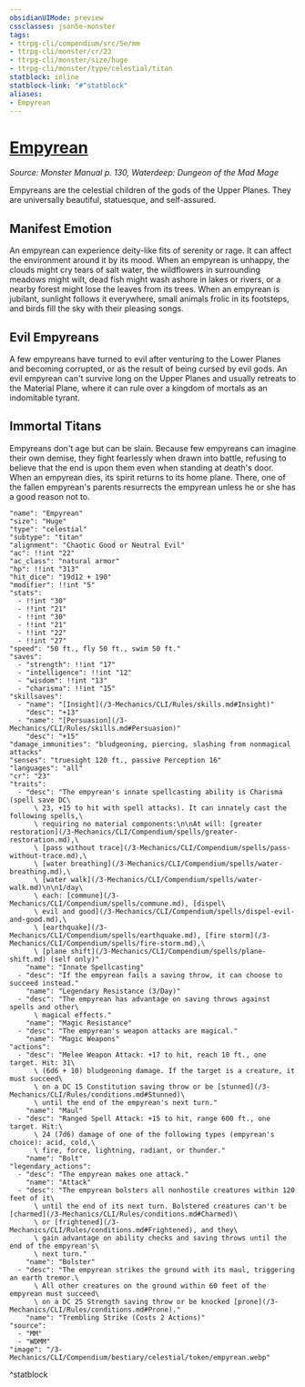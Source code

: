 ```yaml
---
obsidianUIMode: preview
cssclasses: json5e-monster
tags:
- ttrpg-cli/compendium/src/5e/mm
- ttrpg-cli/monster/cr/23
- ttrpg-cli/monster/size/huge
- ttrpg-cli/monster/type/celestial/titan
statblock: inline
statblock-link: "#^statblock"
aliases:
- Empyrean
---
```

# [Empyrean](3-Mechanics\CLI\Compendium\bestiary\celestial/empyrean.md)
*Source: Monster Manual p. 130, Waterdeep: Dungeon of the Mad Mage*  

Empyreans are the celestial children of the gods of the Upper Planes. They are universally beautiful, statuesque, and self-assured.

## Manifest Emotion

An empyrean can experience deity-like fits of serenity or rage. It can affect the environment around it by its mood. When an empyrean is unhappy, the clouds might cry tears of salt water, the wildflowers in surrounding meadows might wilt, dead fish might wash ashore in lakes or rivers, or a nearby forest might lose the leaves from its trees. When an empyrean is jubilant, sunlight follows it everywhere, small animals frolic in its footsteps, and birds fill the sky with their pleasing songs.

## Evil Empyreans

A few empyreans have turned to evil after venturing to the Lower Planes and becoming corrupted, or as the result of being cursed by evil gods. An evil empyrean can't survive long on the Upper Planes and usually retreats to the Material Plane, where it can rule over a kingdom of mortals as an indomitable tyrant.

## Immortal Titans

Empyreans don't age but can be slain. Because few empyreans can imagine their own demise, they fight fearlessly when drawn into battle, refusing to believe that the end is upon them even when standing at death's door. When an empyrean dies, its spirit returns to its home plane. There, one of the fallen empyrean's parents resurrects the empyrean unless he or she has a good reason not to.

```statblock
"name": "Empyrean"
"size": "Huge"
"type": "celestial"
"subtype": "titan"
"alignment": "Chaotic Good or Neutral Evil"
"ac": !!int "22"
"ac_class": "natural armor"
"hp": !!int "313"
"hit_dice": "19d12 + 190"
"modifier": !!int "5"
"stats":
  - !!int "30"
  - !!int "21"
  - !!int "30"
  - !!int "21"
  - !!int "22"
  - !!int "27"
"speed": "50 ft., fly 50 ft., swim 50 ft."
"saves":
  - "strength": !!int "17"
  - "intelligence": !!int "12"
  - "wisdom": !!int "13"
  - "charisma": !!int "15"
"skillsaves":
  - "name": "[Insight](/3-Mechanics/CLI/Rules/skills.md#Insight)"
    "desc": "+13"
  - "name": "[Persuasion](/3-Mechanics/CLI/Rules/skills.md#Persuasion)"
    "desc": "+15"
"damage_immunities": "bludgeoning, piercing, slashing from nonmagical attacks"
"senses": "truesight 120 ft., passive Perception 16"
"languages": "all"
"cr": "23"
"traits":
  - "desc": "The empyrean's innate spellcasting ability is Charisma (spell save DC\
      \ 23, +15 to hit with spell attacks). It can innately cast the following spells,\
      \ requiring no material components:\n\nAt will: [greater restoration](/3-Mechanics/CLI/Compendium/spells/greater-restoration.md),\
      \ [pass without trace](/3-Mechanics/CLI/Compendium/spells/pass-without-trace.md),\
      \ [water breathing](/3-Mechanics/CLI/Compendium/spells/water-breathing.md),\
      \ [water walk](/3-Mechanics/CLI/Compendium/spells/water-walk.md)\n\n1/day\
      \ each: [commune](/3-Mechanics/CLI/Compendium/spells/commune.md), [dispel\
      \ evil and good](/3-Mechanics/CLI/Compendium/spells/dispel-evil-and-good.md),\
      \ [earthquake](/3-Mechanics/CLI/Compendium/spells/earthquake.md), [fire storm](/3-Mechanics/CLI/Compendium/spells/fire-storm.md),\
      \ [plane shift](/3-Mechanics/CLI/Compendium/spells/plane-shift.md) (self only)"
    "name": "Innate Spellcasting"
  - "desc": "If the empyrean fails a saving throw, it can choose to succeed instead."
    "name": "Legendary Resistance (3/Day)"
  - "desc": "The empyrean has advantage on saving throws against spells and other\
      \ magical effects."
    "name": "Magic Resistance"
  - "desc": "The empyrean's weapon attacks are magical."
    "name": "Magic Weapons"
"actions":
  - "desc": "Melee Weapon Attack: +17 to hit, reach 10 ft., one target. Hit: 31\
      \ (6d6 + 10) bludgeoning damage. If the target is a creature, it must succeed\
      \ on a DC 15 Constitution saving throw or be [stunned](/3-Mechanics/CLI/Rules/conditions.md#Stunned)\
      \ until the end of the empyrean's next turn."
    "name": "Maul"
  - "desc": "Ranged Spell Attack: +15 to hit, range 600 ft., one target. Hit:\
      \ 24 (7d6) damage of one of the following types (empyrean's choice): acid, cold,\
      \ fire, force, lightning, radiant, or thunder."
    "name": "Bolt"
"legendary_actions":
  - "desc": "The empyrean makes one attack."
    "name": "Attack"
  - "desc": "The empyrean bolsters all nonhostile creatures within 120 feet of it\
      \ until the end of its next turn. Bolstered creatures can't be [charmed](/3-Mechanics/CLI/Rules/conditions.md#Charmed)\
      \ or [frightened](/3-Mechanics/CLI/Rules/conditions.md#Frightened), and they\
      \ gain advantage on ability checks and saving throws until the end of the empyrean's\
      \ next turn."
    "name": "Bolster"
  - "desc": "The empyrean strikes the ground with its maul, triggering an earth tremor.\
      \ All other creatures on the ground within 60 feet of the empyrean must succeed\
      \ on a DC 25 Strength saving throw or be knocked [prone](/3-Mechanics/CLI/Rules/conditions.md#Prone)."
    "name": "Trembling Strike (Costs 2 Actions)"
"source":
  - "MM"
  - "WDMM"
"image": "/3-Mechanics/CLI/Compendium/bestiary/celestial/token/empyrean.webp"
```
^statblock